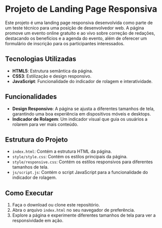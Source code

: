 # Projeto de Landing Page Responsiva

Este projeto é uma landing page responsiva desenvolvida como parte de um teste técnico para uma posição de desenvolvedor web. A página promove um evento online gratuito e ao vivo sobre correção de redações, destacando os benefícios e a agenda do evento, além de oferecer um formulário de inscrição para os participantes interessados.

## Tecnologias Utilizadas
- **HTML5**: Estrutura semântica da página.
- **CSS3**: Estilização e design responsivo.
- **JavaScript**: Funcionalidade do indicador de rolagem e interatividade.

## Funcionalidades
- **Design Responsivo**: A página se ajusta a diferentes tamanhos de tela, garantindo uma boa experiência em dispositivos móveis e desktops.
- **Indicador de Rolagem**: Um indicador visual que guia os usuários a rolarem para ver mais conteúdo.

## Estrutura do Projeto
- `index.html`: Contém a estrutura HTML da página.
- `style/style.css`: Contém os estilos principais da página.
- `style/responsive.css`: Contém os estilos responsivos para diferentes tamanhos de tela.
- `js/script.js`: Contém o script JavaScript para a funcionalidade do indicador de rolagem.

## Como Executar
1. Faça o download ou clone este repositório.
2. Abra o arquivo `index.html` no seu navegador de preferência.
3. Explore a página e experimente diferentes tamanhos de tela para ver a responsividade em ação.
